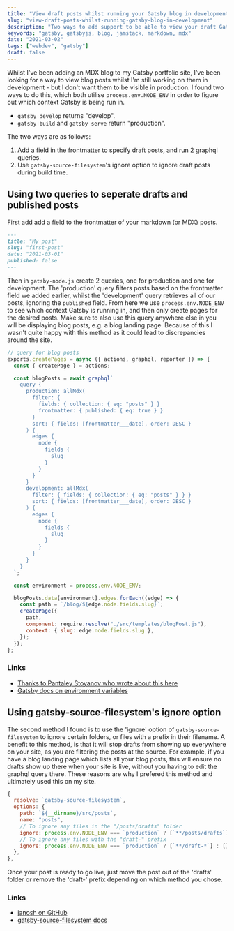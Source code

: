 ```yaml
---
title: "View draft posts whilst running your Gatsby blog in development"
slug: "view-draft-posts-whilst-running-gatsby-blog-in-development"
description: "Two ways to add support to be able to view your draft Gatsby blog posts in development, without them being published."
keywords: "gatsby, gatsbyjs, blog, jamstack, markdown, mdx"
date: "2021-03-02"
tags: ["webdev", "gatsby"]
draft: false
---
```


Whilst I've been adding an MDX blog to my Gatsby portfolio site, I've been looking for a way to view blog posts whilst I'm still working on them in development - but I don't want them to be visible in production. I found two ways to do this, which both utilise `process.env.NODE_ENV` in order to figure out which context Gatsby is being run in.

- `gatsby develop` returns "develop".
- `gatsby build` and `gatsby serve` return "production".

The two ways are as follows:

1. Add a field in the frontmatter to specify draft posts, and run 2 graphql queries.
2. Use `gatsby-source-filesystem`'s ignore option to ignore draft posts during build time.

## Using two queries to seperate drafts and published posts

First add add a field to the frontmatter of your markdown (or MDX) posts.

```md {5}
---
title: "My post"
slug: "first-post"
date: "2021-03-01"
published: false
---
```

Then in `gatsby-node.js` create 2 queries, one for production and one for development. The 'production' query filters posts based on the frontmatter field we added earlier, whilst the 'development' query retrieves all of our posts, ignoring the `published` field. From here we use `process.env.NODE_ENV` to see which context Gatsby is running in, and then only create pages for the desired posts. Make sure to also use this query anywhere else in you will be displaying blog posts, e.g. a blog landing page. Because of this I wasn't quite happy with this method as it could lead to discrepancies around the site.

```js:gatsby-node.js
// query for blog posts
exports.createPages = async ({ actions, graphql, reporter }) => {
  const { createPage } = actions;

  const blogPosts = await graphql`
    query {
      production: allMdx(
        filter: {
          fields: { collection: { eq: "posts" } }
          frontmatter: { published: { eq: true } }
        }
        sort: { fields: [frontmatter___date], order: DESC }
      ) {
        edges {
          node {
            fields {
              slug
            }
          }
        }
      }
      development: allMdx(
        filter: { fields: { collection: { eq: "posts" } } }
        sort: { fields: [frontmatter___date], order: DESC }
      ) {
        edges {
          node {
            fields {
              slug
            }
          }
        }
      }
    }
  `;

  const environment = process.env.NODE_ENV;

  blogPosts.data[environment].edges.forEach((edge) => {
    const path = `/blog/${edge.node.fields.slug}`;
    createPage({
      path,
      component: require.resolve("./src/templates/blogPost.js"),
      context: { slug: edge.node.fields.slug },
    });
  });
};
```

### Links

- [Thanks to Pantaley Stoyanov who wrote about this here](https://pantaley.com/blog/Implementing-draft-status-for-your-blog-posts-in-GatsbyJS/)
- [Gatsby docs on environment variables](https://www.gatsbyjs.com/docs/how-to/local-development/environment-variables/#server-side-nodejs)

## Using gatsby-source-filesystem's ignore option

The second method I found is to use the 'ignore' option of `gatsby-source-filesystem` to ignore certain folders, or files with a prefix in their filename. A benefit to this method, is that it will stop drafts from showing up everywhere on your site, as you are filtering the posts at the source. For example, if you have a blog landing page which lists all your blog posts, this will ensure no drafts show up there when your site is live, without you having to edit the graphql query there. These reasons are why I prefered this method and ultimately used this on my site.

```js:gatsby-config.js
{
  resolve: `gatsby-source-filesystem`,
  options: {
    path: `${__dirname}/src/posts`,
    name: "posts",
    // To ignore any files in the "/posts/drafts" folder
    ignore: process.env.NODE_ENV === `production` ? [`**/posts/drafts`] : [],
    // To ignore any files with the "draft-" prefix
    ignore: process.env.NODE_ENV === `production` ? [`**/draft-*`] : [],
  },
},
```

Once your post is ready to go live, just move the post out of the 'drafts' folder or remove the 'draft-' prefix depending on which method you chose.

### Links

- [janosh on GitHub](https://github.com/gatsbyjs/gatsby/issues/25#issuecomment-475893504)
- [gatsby-source-filesystem docs](https://www.gatsbyjs.com/plugins/gatsby-source-filesystem/#options)

